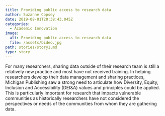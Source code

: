 ```yaml
---
title: Providing public access to research data
author: Suzanne Copsey
date: 2019-08-01T20:38:43.045Z
categories:
  - Academic Innovation
image:
  alt: Providing public access to research data
  file: /assets/bideo.jpg
path: stories/story1.md
type: story
---
```

For many researchers, sharing data outside of their research team is still a relatively new practice and most have not received training. In helping researchers develop their data management and sharing practices, Michigan Publishing saw a strong need to articulate how Diversity, Equity, Inclusion and Accessibility (DEI&A) values and principles could be applied. This is particularly important for research that impacts vulnerable communities as historically researchers have not considered the perspectives or needs of the communities from whom they are gathering data.

